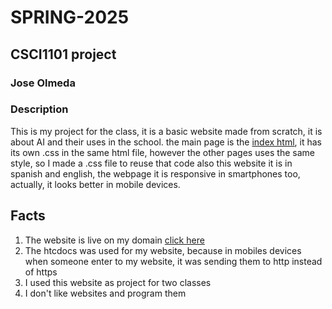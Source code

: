 # SPRING-2025
## CSCI1101 project
### Jose Olmeda
### Description
This is my project for the class, it is a basic website made from scratch, it is about AI
and their uses in the school.
the main page is the [index html](/html/index.html), it has its own .css in the same html file, however the other pages uses the same style, so I made a .css file to reuse that code
also this website it is in spanish and english, the webpage it is responsive in smartphones too, actually, it looks better in mobile devices.

## Facts
1. The website is live on my domain [click here](https://joseolmeda.com)
2. The htcdocs was used for my website, because in mobiles devices when someone enter to my website, it was sending them to http instead of https
3. I used this website as project for two classes
4. I don't like websites and program them
